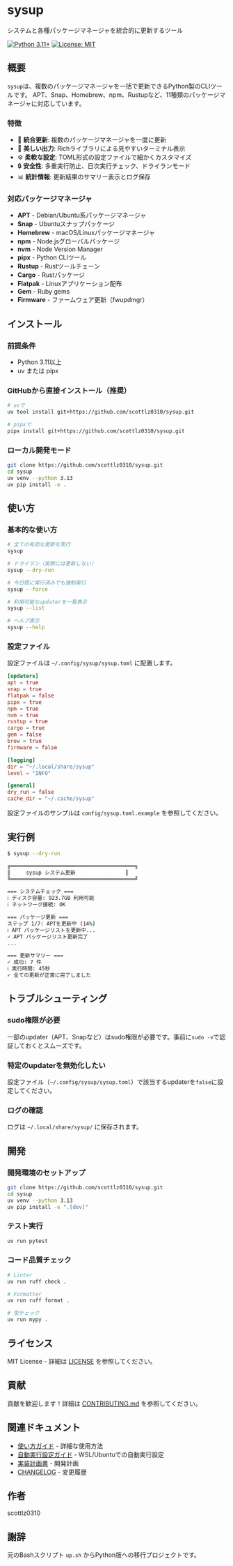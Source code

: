 # sysup

システムと各種パッケージマネージャを統合的に更新するツール

[![Python 3.11+](https://img.shields.io/badge/python-3.11+-blue.svg)](https://www.python.org/downloads/)
[![License: MIT](https://img.shields.io/badge/License-MIT-yellow.svg)](https://opensource.org/licenses/MIT)

## 概要

`sysup`は、複数のパッケージマネージャを一括で更新できるPython製のCLIツールです。
APT、Snap、Homebrew、npm、Rustupなど、11種類のパッケージマネージャに対応しています。

### 特徴

- 🚀 **統合更新**: 複数のパッケージマネージャを一度に更新
- 🎨 **美しい出力**: Richライブラリによる見やすいターミナル表示
- ⚙️ **柔軟な設定**: TOML形式の設定ファイルで細かくカスタマイズ
- 🔒 **安全性**: 多重実行防止、日次実行チェック、ドライランモード
- 📊 **統計情報**: 更新結果のサマリー表示とログ保存

### 対応パッケージマネージャ

- **APT** - Debian/Ubuntu系パッケージマネージャ
- **Snap** - Ubuntuスナップパッケージ
- **Homebrew** - macOS/Linuxパッケージマネージャ
- **npm** - Node.jsグローバルパッケージ
- **nvm** - Node Version Manager
- **pipx** - Python CLIツール
- **Rustup** - Rustツールチェーン
- **Cargo** - Rustパッケージ
- **Flatpak** - Linuxアプリケーション配布
- **Gem** - Ruby gems
- **Firmware** - ファームウェア更新（fwupdmgr）

## インストール

### 前提条件

- Python 3.11以上
- uv または pipx

### GitHubから直接インストール（推奨）

```bash
# uvで
uv tool install git+https://github.com/scottlz0310/sysup.git

# pipxで
pipx install git+https://github.com/scottlz0310/sysup.git
```

### ローカル開発モード

```bash
git clone https://github.com/scottlz0310/sysup.git
cd sysup
uv venv --python 3.13
uv pip install -e .
```

## 使い方

### 基本的な使い方

```bash
# 全ての有効な更新を実行
sysup

# ドライラン（実際には更新しない）
sysup --dry-run

# 今日既に実行済みでも強制実行
sysup --force

# 利用可能なupdaterを一覧表示
sysup --list

# ヘルプ表示
sysup --help
```

### 設定ファイル

設定ファイルは `~/.config/sysup/sysup.toml` に配置します。

```toml
[updaters]
apt = true
snap = true
flatpak = false
pipx = true
npm = true
nvm = true
rustup = true
cargo = true
gem = false
brew = true
firmware = false

[logging]
dir = "~/.local/share/sysup"
level = "INFO"

[general]
dry_run = false
cache_dir = "~/.cache/sysup"
```

設定ファイルのサンプルは `config/sysup.toml.example` を参照してください。

## 実行例

```bash
$ sysup --dry-run

╔════════════════════════════════════════╗
║     sysup システム更新                ║
╚════════════════════════════════════════╝

=== システムチェック ===
ℹ ディスク容量: 923.7GB 利用可能
ℹ ネットワーク接続: OK

=== パッケージ更新 ===
ステップ 1/7: APTを更新中 (14%)
ℹ APT パッケージリストを更新中...
✓ APT パッケージリスト更新完了
...

=== 更新サマリー ===
✓ 成功: 7 件
ℹ 実行時間: 45秒
✓ 全ての更新が正常に完了しました
```

## トラブルシューティング

### sudo権限が必要

一部のupdater（APT、Snapなど）はsudo権限が必要です。事前に`sudo -v`で認証しておくとスムーズです。

### 特定のupdaterを無効化したい

設定ファイル（`~/.config/sysup/sysup.toml`）で該当するupdaterを`false`に設定してください。

### ログの確認

ログは `~/.local/share/sysup/` に保存されます。

## 開発

### 開発環境のセットアップ

```bash
git clone https://github.com/scottlz0310/sysup.git
cd sysup
uv venv --python 3.13
uv pip install -e ".[dev]"
```

### テスト実行

```bash
uv run pytest
```

### コード品質チェック

```bash
# Linter
uv run ruff check .

# Formatter
uv run ruff format .

# 型チェック
uv run mypy .
```

## ライセンス

MIT License - 詳細は [LICENSE](LICENSE) を参照してください。

## 貢献

貢献を歓迎します！詳細は [CONTRIBUTING.md](docs/CONTRIBUTING.md) を参照してください。

## 関連ドキュメント

- [使い方ガイド](docs/USAGE.md) - 詳細な使用方法
- [自動実行設定ガイド](docs/AUTO_RUN.md) - WSL/Ubuntuでの自動実行設定
- [実装計画書](docs/implement/sysup-implementation-plan.md) - 開発計画
- [CHANGELOG](CHANGELOG.md) - 変更履歴

## 作者

scottlz0310

## 謝辞

元のBashスクリプト `up.sh` からPython版への移行プロジェクトです。
